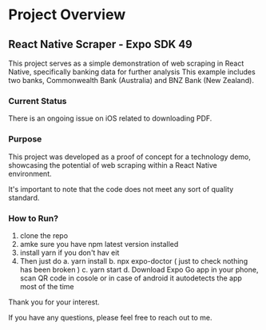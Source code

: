 # Project Overview

## React Native Scraper - Expo SDK 49

This project serves as a simple demonstration of web scraping in React Native, specifically banking data for further analysis This example includes two banks, Commonwealth Bank (Australia) and BNZ Bank (New Zealand).

### Current Status

There is an ongoing issue on iOS related to downloading PDF.

### Purpose

This project was developed as a proof of concept for a technology demo, showcasing the potential of web scraping within a React Native environment. 

It's important to note that the code does not meet any sort of quality standard. 

### How to Run?

1. clone the repo
2. amke sure you have npm latest version installed
3. install yarn if you don't hav eit 
4. Then just do
   a. yarn install
   b. npx expo-doctor ( just to check nothing has been broken )
   c. yarn start
   d. Download Expo Go app in your phone, scan QR code in cosole or in case of android it autodetects the app most of the time


Thank you for your interest.

If you have any questions, please feel free to reach out to me.
